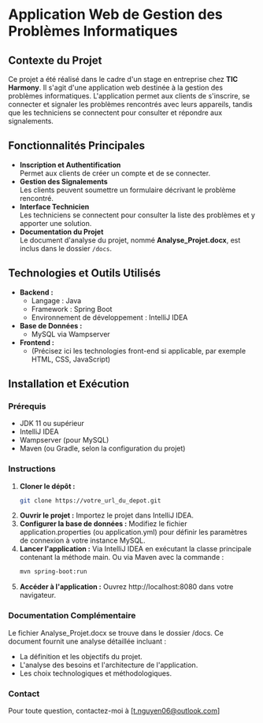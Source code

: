 # Application Web de Gestion des Problèmes Informatiques

## Contexte du Projet

Ce projet a été réalisé dans le cadre d'un stage en entreprise chez **TIC Harmony**. Il s'agit d'une application web
destinée à la gestion des problèmes informatiques. L'application permet aux clients de s'inscrire, se connecter et
signaler les problèmes rencontrés avec leurs appareils, tandis que les techniciens se connectent pour consulter et
répondre aux signalements.

## Fonctionnalités Principales

- **Inscription et Authentification**  
  Permet aux clients de créer un compte et de se connecter.
- **Gestion des Signalements**  
  Les clients peuvent soumettre un formulaire décrivant le problème rencontré.
- **Interface Technicien**  
  Les techniciens se connectent pour consulter la liste des problèmes et y apporter une solution.
- **Documentation du Projet**  
  Le document d'analyse du projet, nommé **Analyse_Projet.docx**, est inclus dans le dossier `/docs`.

## Technologies et Outils Utilisés

- **Backend :**
    - Langage : Java
    - Framework : Spring Boot
    - Environnement de développement : IntelliJ IDEA
- **Base de Données :**
    - MySQL via Wampserver
- **Frontend :**
    - (Précisez ici les technologies front-end si applicable, par exemple HTML, CSS, JavaScript)

## Installation et Exécution

### Prérequis

- JDK 11 ou supérieur
- IntelliJ IDEA
- Wampserver (pour MySQL)
- Maven (ou Gradle, selon la configuration du projet)

### Instructions

1. **Cloner le dépôt :**
   ```bash
   git clone https://votre_url_du_depot.git
2. **Ouvrir le projet :**
   Importez le projet dans IntelliJ IDEA.
3. **Configurer la base de données :**
   Modifiez le fichier application.properties (ou application.yml) pour définir les paramètres de connexion à votre
   instance MySQL.
4. **Lancer l'application :**
   Via IntelliJ IDEA en exécutant la classe principale contenant la méthode main.
   Ou via Maven avec la commande :
   ```bash
   mvn spring-boot:run
5. **Accéder à l'application :**
   Ouvrez http://localhost:8080 dans votre navigateur.

### Documentation Complémentaire

Le fichier Analyse_Projet.docx se trouve dans le dossier /docs. Ce document fournit une analyse détaillée incluant :

- La définition et les objectifs du projet.
- L'analyse des besoins et l'architecture de l'application.
- Les choix technologiques et méthodologiques.

### Contact

Pour toute question, contactez-moi à [t.nguyen06@outlook.com]